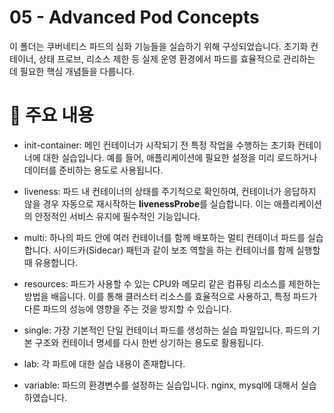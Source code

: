 # 05 - Advanced Pod Concepts
이 폴더는 쿠버네티스 파드의 심화 기능들을 실습하기 위해 구성되었습니다. 초기화 컨테이너, 상태 프로브, 리소스 제한 등 실제 운영 환경에서 파드를 효율적으로 관리하는 데 필요한 핵심 개념들을 다룹니다.

# 📝 주요 내용
+ init-container: 메인 컨테이너가 시작되기 전 특정 작업을 수행하는 초기화 컨테이너에 대한 실습입니다. 예를 들어, 애플리케이션에 필요한 설정을 미리 로드하거나 데이터를 준비하는 용도로 사용됩니다.

+ liveness: 파드 내 컨테이너의 상태를 주기적으로 확인하여, 컨테이너가 응답하지 않을 경우 자동으로 재시작하는 **livenessProbe**를 실습합니다. 이는 애플리케이션의 안정적인 서비스 유지에 필수적인 기능입니다.

+ multi: 하나의 파드 안에 여러 컨테이너를 함께 배포하는 멀티 컨테이너 파드를 실습합니다. 사이드카(Sidecar) 패턴과 같이 보조 역할을 하는 컨테이너를 함께 실행할 때 유용합니다.

+ resources: 파드가 사용할 수 있는 CPU와 메모리 같은 컴퓨팅 리소스를 제한하는 방법을 배웁니다. 이를 통해 클러스터 리소스를 효율적으로 사용하고, 특정 파드가 다른 파드의 성능에 영향을 주는 것을 방지할 수 있습니다.

+ single: 가장 기본적인 단일 컨테이너 파드를 생성하는 실습 파일입니다. 파드의 기본 구조와 컨테이너 명세를 다시 한번 상기하는 용도로 활용됩니다.

+ lab: 각 파트에 대한 실습 내용이 존재합니다.

+ variable: 파드의 환경변수를 설정하는 실습입니다. nginx, mysql에 대해서 실습하였습니다.
